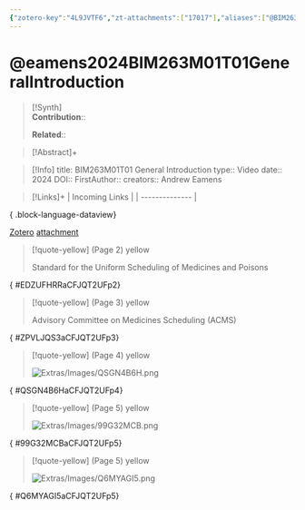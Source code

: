 ```yaml
---
{"zotero-key":"4L9JVTF6","zt-attachments":["17017"],"aliases":["@BIM263M01T01 General Introduction"],"keywords":["✅"],"FirstAuthor":"[[ Andrew Eamens]]","tags":["source/video","Uni/BIM263"],"dg-publish":true,"permalink":"/sources/video/eamens2024-bim-263-m01-t01-general-introduction/","dgPassFrontmatter":true}
---
```


# @eamens2024BIM263M01T01GeneralIntroduction

>[!Synth]  
>**Contribution**::  
>  
>**Related**:: 
>  

> [!Abstract]+
> 

> [!Info]
> title: BIM263M01T01 General Introduction
> type:: Video 
> date:: 2024
> DOI:: 
> FirstAuthor:: 
> creators:: Andrew Eamens

> [!Links]+
>  | Incoming Links |
> | -------------- |
> 
{ .block-language-dataview}


[Zotero](zotero://select/library/items/4L9JVTF6) [attachment](<file:///Users/nathanmaxwell/Zotero/storage/CFJQT2UF/Eamens%20-%202024%20-%20BIM263M01T01%20General%20Introduction.pdf>)

> [!quote-yellow] (Page 2) yellow
> 
> Standard for the Uniform Scheduling of Medicines and Poisons
>
{ #EDZUFHRRaCFJQT2UFp2}


> [!quote-yellow] (Page 3) yellow
> 
> Advisory Committee on Medicines Scheduling (ACMS)
>
{ #ZPVLJQS3aCFJQT2UFp3}


> [!quote-yellow] (Page 4) yellow
> 
> ![Extras/Images/QSGN4B6H.png](/img/user/Extras/Images/QSGN4B6H.png)
>
{ #QSGN4B6HaCFJQT2UFp4}


> [!quote-yellow] (Page 5) yellow
> 
> ![Extras/Images/99G32MCB.png](/img/user/Extras/Images/99G32MCB.png)
>
{ #99G32MCBaCFJQT2UFp5}


> [!quote-yellow] (Page 5) yellow
> 
> ![Extras/Images/Q6MYAGI5.png](/img/user/Extras/Images/Q6MYAGI5.png)
>
{ #Q6MYAGI5aCFJQT2UFp5}

